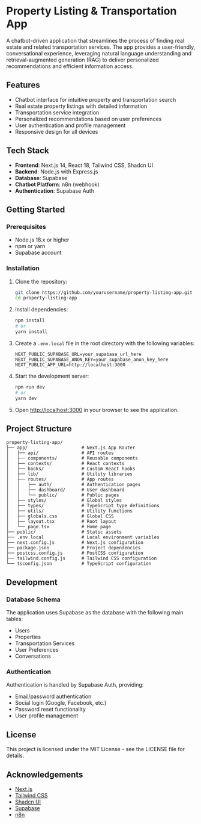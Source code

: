 # Property Listing & Transportation App

A chatbot-driven application that streamlines the process of finding real estate and related transportation services. The app provides a user-friendly, conversational experience, leveraging natural language understanding and retrieval-augmented generation (RAG) to deliver personalized recommendations and efficient information access.

## Features

- Chatbot interface for intuitive property and transportation search
- Real estate property listings with detailed information
- Transportation service integration
- Personalized recommendations based on user preferences
- User authentication and profile management
- Responsive design for all devices

## Tech Stack

- **Frontend**: Next.js 14, React 18, Tailwind CSS, Shadcn UI
- **Backend**: Node.js with Express.js
- **Database**: Supabase
- **Chatbot Platform**: n8n (webhook)
- **Authentication**: Supabase Auth

## Getting Started

### Prerequisites

- Node.js 18.x or higher
- npm or yarn
- Supabase account

### Installation

1. Clone the repository:
   ```bash
   git clone https://github.com/yourusername/property-listing-app.git
   cd property-listing-app
   ```

2. Install dependencies:
   ```bash
   npm install
   # or
   yarn install
   ```

3. Create a `.env.local` file in the root directory with the following variables:
   ```
   NEXT_PUBLIC_SUPABASE_URL=your_supabase_url_here
   NEXT_PUBLIC_SUPABASE_ANON_KEY=your_supabase_anon_key_here
   NEXT_PUBLIC_APP_URL=http://localhost:3000
   ```

4. Start the development server:
   ```bash
   npm run dev
   # or
   yarn dev
   ```

5. Open [http://localhost:3000](http://localhost:3000) in your browser to see the application.

## Project Structure

```
property-listing-app/
├── app/                    # Next.js App Router
│   ├── api/                # API routes
│   ├── components/         # Reusable components
│   ├── contexts/           # React contexts
│   ├── hooks/              # Custom React hooks
│   ├── lib/                # Utility libraries
│   ├── routes/             # App routes
│   │   ├── auth/           # Authentication pages
│   │   ├── dashboard/      # User dashboard
│   │   └── public/         # Public pages
│   ├── styles/             # Global styles
│   ├── types/              # TypeScript type definitions
│   ├── utils/              # Utility functions
│   ├── globals.css         # Global CSS
│   ├── layout.tsx          # Root layout
│   └── page.tsx            # Home page
├── public/                 # Static assets
├── .env.local              # Local environment variables
├── next.config.js          # Next.js configuration
├── package.json            # Project dependencies
├── postcss.config.js       # PostCSS configuration
├── tailwind.config.js      # Tailwind CSS configuration
└── tsconfig.json           # TypeScript configuration
```

## Development

### Database Schema

The application uses Supabase as the database with the following main tables:
- Users
- Properties
- Transportation Services
- User Preferences
- Conversations

### Authentication

Authentication is handled by Supabase Auth, providing:
- Email/password authentication
- Social login (Google, Facebook, etc.)
- Password reset functionality
- User profile management

## License

This project is licensed under the MIT License - see the LICENSE file for details.

## Acknowledgements

- [Next.js](https://nextjs.org/)
- [Tailwind CSS](https://tailwindcss.com/)
- [Shadcn UI](https://ui.shadcn.com/)
- [Supabase](https://supabase.io/)
- [n8n](https://n8n.io/) 